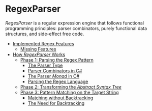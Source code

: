 RegexParser
============

_RegexParser_ is a regular expression engine that follows functional programming principles: parser combinators, purely functional data structures, and side-effect free code.


<toc>

- [Implemented Regex Features](/Doc/ImplementedRegexFeatures.md#implemented-regex-features)
    - [Missing Features](/Doc/ImplementedRegexFeatures.md#missing-features)
- [How _RegexParser_ Works](/Doc/HowRegexParserWorks.md#how-regexparser-works)
    - [Phase 1: Parsing the Regex Pattern](/Doc/HowRegexParserWorks.md#phase-1-parsing-the-regex-pattern)
        - [The Parser Type](/Doc/HowRegexParserWorks.md#the-parser-type)
        - [Parser Combinators in C#](/Doc/HowRegexParserWorks.md#parser-combinators-in-c)
        - [The Parser _Monad_ in C#](/Doc/HowRegexParserWorks.md#the-parser-monad-in-c)
        - [Parsing the Regex Language](/Doc/HowRegexParserWorks.md#parsing-the-regex-language)
    - [Phase 2: Transforming the _Abstract Syntax Tree_](/Doc/HowRegexParserWorks.md#phase-2-transforming-the-abstract-syntax-tree)
    - [Phase 3: Pattern Matching on the Target String](/Doc/HowRegexParserWorks.md#phase-3-pattern-matching-on-the-target-string)
        - [Matching without Backtracking](/Doc/HowRegexParserWorks.md#matching-without-backtracking)
        - [The Need for Backtracking](/Doc/HowRegexParserWorks.md#the-need-for-backtracking)

</toc>

